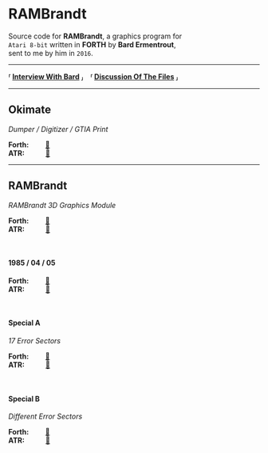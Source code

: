 
# RAMBrandt

Source code for **RAMBrandt**, a graphics program for<br>
`Atari 8-bit` written in **FORTH** by **Bard Ermentrout**,<br>
sent to me by him in `2016`.

---

**⸢ [Interview With Bard] ⸥ ⸢ [Discussion Of The Files] ⸥**

---

## Okimate

*Dumper / Digitizer / GTIA Print*

**Forth:**    [:open_file_folder:][Okimate-Forth] <br>
**ATR:**   [:card_index:][Okimate-ATR]

---

## RAMBrandt

*RAMBrandt 3D Graphics Module*

**Forth:**    [:open_file_folder:][RAMBrandt-Forth] <br>
**ATR:**   [:card_index:][RAMBrandt-ATR]

<br>

#### 1985 / 04 / 05

**Forth:**    [:open_file_folder:][RAMBrandt-1985-Forth] <br>
**ATR:**   [:card_index:][RAMBrandt-1985-ATR]

<br>

#### Special A
*17 Error Sectors*

**Forth:**    [:open_file_folder:][RAMBrandt-2-Forth] <br>
**ATR:**   [:card_index:][RAMBrandt-2-ATR]

<br>

#### Special B
*Different Error Sectors*

**Forth:**    [:open_file_folder:][RAMBrandt-3-Forth] <br>
**ATR:**   [:card_index:][RAMBrandt-3-ATR]



<!----------------------------------------------------------------------------->


[Discussion Of The Files]: https://atariage.com/forums/topic/258707-rambrandt-source-code-more-from-bard-ermentrout/
[Interview With Bard]: http://ataripodcast.libsyn.com/antic-interview-224-bard-ermentrout-rambrandt

[RAMBrandt-1985-ATR]: ATR/RAMBrandt/1985.atr
[RAMBrandt-3-ATR]: ATR/RAMBrandt/3.atr
[RAMBrandt-2-ATR]: ATR/RAMBrandt/2.atr
[RAMBrandt-ATR]: ATR/RAMBrandt/Latest.atr
[Okimate-ATR]: ATR/Okimate.atr

[RAMBrandt-1985-Forth]: Source/RAMBrandt/1985.forth
[RAMBrandt-3-Forth]: Source/RAMBrandt/3.forth
[RAMBrandt-2-Forth]: Source/RAMBrandt/2.forth
[RAMBrandt-Forth]: Source/RAMBrandt/Latest.forth
[Okimate-Forth]: Source/Okimate.forth
